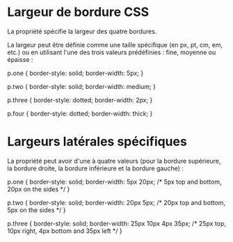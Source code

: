 # Largeur de bordure CSS

La <border-width> propriété spécifie la largeur des quatre bordures.

La largeur peut être définie comme une taille spécifique (en px, pt, cm, em, etc.) ou en utilisant l'une des trois valeurs prédéfinies : fine, moyenne ou épaisse :

p.one {
  border-style: solid;
  border-width: 5px;
}

p.two {
  border-style: solid;
  border-width: medium;
}

p.three {
  border-style: dotted;
  border-width: 2px;
}

p.four {
  border-style: dotted;
  border-width: thick;
}

# Largeurs latérales spécifiques

La <border-width> propriété peut avoir d'une à quatre valeurs (pour la bordure supérieure, la bordure droite, la bordure inférieure et la bordure gauche) :

p.one {
  border-style: solid;
  border-width: 5px 20px; /* 5px top and bottom, 20px on the sides */
}

p.two {
  border-style: solid;
  border-width: 20px 5px; /* 20px top and bottom, 5px on the sides */
}

p.three {
  border-style: solid;
  border-width: 25px 10px 4px 35px; /* 25px top, 10px right, 4px bottom and 35px left */
}